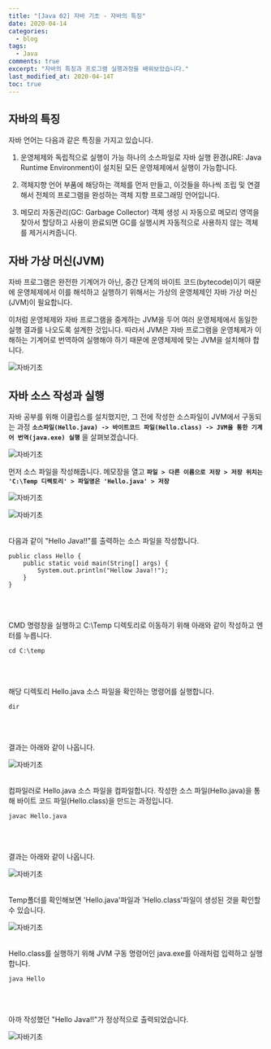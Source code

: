 ```yaml
---
title: "[Java 02] 자바 기초 - 자바의 특징"
date: 2020-04-14
categories:
  - blog
tags:
  - Java
comments: true
excerpt: "자바의 특징과 프로그램 실행과정을 배워보았습니다."
last_modified_at: 2020-04-14T
toc: true
---
```


## 자바의 특징

자바 언어는 다음과 같은 특징을 가지고 있습니다.

1. 운영체제와 독립적으로 실행이 가능
   하나의 소스파일로 자바 실행 환경(JRE: Java Runtime Environment)이 설치된 모든 운영체제에서 실행이 가능합니다.

2. 객체지향 언어
	부품에 해당하는 객체를 먼저 만들고, 이것들을 하나씩 조립 및 연결해서 전체의 프로그램을 완성하는 객체 지향 프로그래밍 언어입니다.

3. 메모리 자동관리(GC: Garbage Collector)
	객체 생성 시 자동으로 메모리 영역을 찾아서 할당하고 사용이 완료되면 GC를 실행시켜 자동적으로 사용하지 않는 객체를 제거시켜줍니다.

## 자바 가상 머신(JVM)

자바 프로그램은 완전한 기계어가 아닌, 중간 단계의 바이트 코드(bytecode)이기 때문에 운영체제에서 이를 해석하고 실행하기 위해서는 가상의 운영체제인 자바 가상 머신(JVM)이 필요합니다. 

이처럼 운영체제와 자바 프로그램을 중계하는 JVM을 두어 여러 운영체제에서 동일한 실행 결과를 나오도록 설계한 것입니다. 따라서 JVM은 자바 프로그램을 운영체제가 이해하는 기계어로 번역하여 실행해야 하기 때문에 운영체제에 맞는 JVM을 설치해야 합니다.  

![자바기초](\assets\images\java\javabase01.png)

## 자바 소스 작성과 실행

자바 공부를 위해 이클립스를 설치했지만, 그 전에 작성한 소스파일이 JVM에서 구동되는 과정 **`소스파일(Hello.java) -> 바이트코드 파일(Hello.class) -> JVM을 통한 기계어 번역(java.exe) 실행`** 을 살펴보겠습니다.

![자바기초](\assets\images\java\javabase08.png)


먼저 소스 파일을 작성해줍니다. 메모장을 열고 **`파일 > 다른 이름으로 저장 > 저장 위치는 'C:\Temp 디렉토리' > 파일명은 'Hello.java' > 저장`**

![자바기초](\assets\images\java\javabase02.png)

![자바기초](\assets\images\java\javabase03.png)
<br/>
<br/>


다음과 같이 "Hello Java!!"를 출력하는 소스 파일을 작성합니다. 

```
public class Hello { 
	public static void main(String[] args) {
		System.out.println("Hellow Java!!");
	}
}
```
<br/>
<br/>


CMD 명령창을 실행하고 C:\Temp 디렉토리로 이동하기 위해 아래와 같이 작성하고 엔터를 누릅니다.

``` 
cd C:\temp 
```
<br/>
<br/>


해당 디렉토리 Hello.java 소스 파일을 확인하는 명령어를 실행합니다.

```
dir
```
<br/>
<br/>

결과는 아래와 같이 나옵니다. 

![자바기초](\assets\images\java\javabase04.png)
<br/>
<br/>


컴파일러로 Hello.java 소스 파일을 컴파일합니다. 작성한 소스 파일(Hello.java)을 통해 바이트 코드 파일(Hello.class)을 만드는 과정입니다.

```
javac Hello.java
```
<br/>
<br/>


결과는 아래와 같이 나옵니다.

![자바기초](\assets\images\java\javabase05.png)
<br/>
<br/>



Temp폴더를 확인해보면 'Hello.java'파일과 'Hello.class'파일이 생성된 것을 확인할 수 있습니다.

![자바기초](\assets\images\java\javabase06.png)
<br/>
<br/>


Hello.class를 실행하기 위해 JVM 구동 명령어인 java.exe를 아래처럼 입력하고 실행합니다. 

```
java Hello
```
<br/>
<br/>


아까 작성했던 "Hello Java!!"가 정상적으로 출력되었습니다.  

![자바기초](\assets\images\java\javabase07.png)





